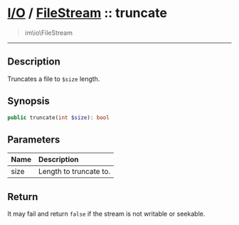 # [I/O](io.md) / [FileStream](io-FileStream.md) :: truncate
 > im\io\FileStream
____

## Description
Truncates a file to `$size` length.

## Synopsis
```php
public truncate(int $size): bool
```

## Parameters
| Name | Description |
| :--- | :---------- |
| size | Length to truncate to. |

## Return
It may fail and return `false` if the stream is not
writable or seekable.
